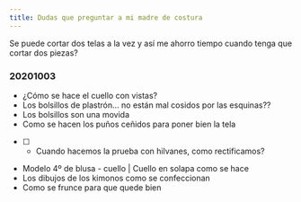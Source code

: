 ```yaml
---
title: Dudas que preguntar a mi madre de costura
---
```


Se puede cortar dos telas a la vez y así me ahorro tiempo cuando tenga que cortar dos piezas?


### 20201003

* ¿Cómo se hace el cuello con vistas?
* Los bolsillos de plastrón… no están mal cosidos por las esquinas??
* Los bolsillos son una movida
* Como se hacen los puños ceñidos para poner bien la tela
- [ ] * Cuando hacemos la prueba con hilvanes, como rectificamos?
* Modelo 4º de blusa - cuello | Cuello en solapa como se hace
* Los dibujos de los kimonos como se confeccionan
* Como se frunce para que quede bien
